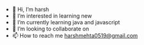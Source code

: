 - 👋 Hi, I’m harsh
- 👀 I’m interested in learning new
- 🌱 I’m currently learning java and javascript
- 💞️ I’m looking to collaborate on 
- 📫 How to reach me harshmehta0519@gmail.com

<!---
harsh0519/harsh0519 is a ✨ special ✨ repository because its `README.md` (this file) appears on your GitHub profile.
You can click the Preview link to take a look at your changes.
--->
